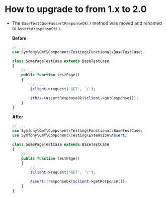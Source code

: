 How to upgrade to from 1.x to 2.0
=================================

* The `BaseTestCase#assertResponseOk()` method was moved and renamed to `Assert#responseOk()`.

  **Before**
  ```php
  // ...
  use Symfony\Cmf\Component\Testing\Functional\BaseTestCase;

  class SomePageTestCase extends BaseTestCase
  {
      // ...
      public function testPage()
      {
          // ...
          $client->request('GET', '/');

          $this->assertResponseOk($client->getResponse());
      }
  }
  ```

  **After**
  ```php
  // ...
  use Symfony\Cmf\Component\Testing\Functional\BaseTestCase;
  use Symfony\Cmf\Component\Testing\Extension\Assert;

  class SomePageTestCase extends BaseTestCase
  {
      // ...
      public function testPage()
      {
          // ...
          $client->request('GET', '/');

          Assert::responseOk($client->getResponse());
      }
  }
  ```
